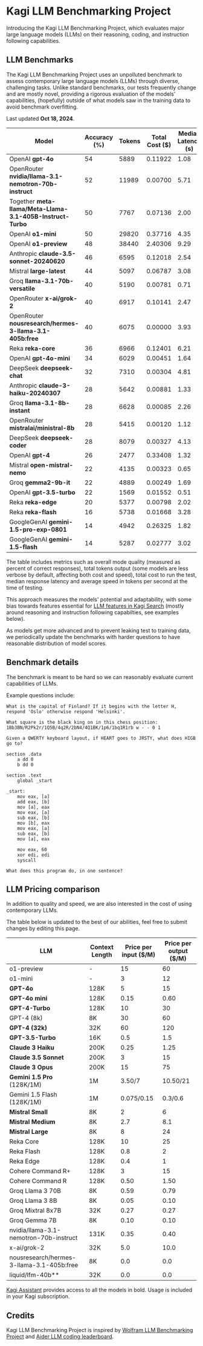 # Kagi LLM Benchmarking Project

Introducing the Kagi LLM Benchmarking Project, which evaluates major large language models (LLMs) on their reasoning, coding, and instruction following capabilities.

## LLM Benchmarks

The Kagi LLM Benchmarking Project uses an unpolluted benchmark to assess contemporary large language models (LLMs) through diverse, challenging tasks. Unlike standard benchmarks, our tests frequently change and are mostly novel, providing a rigorous evaluation of the models' capabilities, (hopefully) outside of what models saw in the training data to avoid benchmark overfitting. 

Last updated **Oct 18, 2024**.


| Model | Accuracy (%)| Tokens | Total Cost ($) | Median Latency (s) | Speed (tokens/sec) |
|------------------------------------------|----------|--------|----------------|--------------------|--------------------|
| OpenAI **gpt-4o** | 54 | 5889 | 0.11922 | 1.08 | 50.49 |
| OpenRouter **nvidia/llama-3.1-nemotron-70b-instruct** | 52 | 11989 | 0.00700 | 5.71 | 26.81 |
| Together **meta-llama/Meta-Llama-3.1-405B-Instruct-Turbo** | 50 | 7767  | 0.07136  | 2.00    | 46.49 |  
| OpenAI **o1-mini** | 50 | 29820| 0.37716 | 4.35 | n/a |
| OpenAI **o1-preview** | 48 | 38440| 2.40306 | 9.29 | n/a |
| Anthropic **claude-3.5-sonnet-20240620** | 46 | 6595 | 0.12018 | 2.54 | 48.90 |
| Mistral **large-latest** | 44 | 5097 | 0.06787 | 3.08 | 18.03 |
| Groq **llama-3.1-70b-versatile** | 40 | 5190 | 0.00781 | 0.71 | 81.62 |
| OpenRouter **x-ai/grok-2** | 40 | 6917 | 0.10141 | 2.47 | 41.15 |
| OpenRouter **nousresearch/hermes-3-llama-3.1-405b:free** | 40 | 6075 | 0.00000 | 3.93 | 19.05 |
| Reka **reka-core** | 36 | 6966 | 0.12401 | 6.21 | 17.56 |
| OpenAI **gpt-4o-mini** | 34 | 6029 | 0.00451 | 1.64 | 36.92 |
| DeepSeek **deepseek-chat** | 32 | 7310 | 0.00304 | 4.81 | 17.20 |
| Anthropic **claude-3-haiku-20240307** | 28 | 5642 | 0.00881 | 1.33 | 55.46 |
| Groq **llama-3.1-8b-instant** | 28 | 6628 | 0.00085 | 2.26 | 82.02 |
| OpenRouter **mistralai/ministral-8b** | 28 | 5415 | 0.00120 | 1.12 | 72.76 |
| DeepSeek **deepseek-coder** | 28 | 8079 | 0.00327 | 4.13 | 16.72 |
| OpenAI **gpt-4** | 26 | 2477 | 0.33408 | 1.32 | 16.68 |
| Mistral **open-mistral-nemo** | 22 | 4135 | 0.00323 | 0.65 | 82.65 |
| Groq **gemma2-9b-it** | 22 | 4889 | 0.00249 | 1.69 | 54.39 |
| OpenAI **gpt-3.5-turbo** | 22 | 1569 | 0.01552 | 0.51 | 45.03 |
| Reka **reka-edge** | 20 | 5377 | 0.00798 | 2.02 | 46.87 |
| Reka **reka-flash** | 16 | 5738 | 0.01668 | 3.28 | 28.75 |
| GoogleGenAI **gemini-1.5-pro-exp-0801** | 14 | 4942 | 0.26325 | 1.82 | 28.19 |
| GoogleGenAI **gemini-1.5-flash** | 14 | 5287 | 0.02777 | 3.02 | 21.16 |


The table includes metrics such as overall mode quality (measured as percent of correct responses), total tokens output (some models are less verbose by default, affecting both cost and speed), total cost to run the test, median response latency and average speed in tokens per second at the time of testing.

This approach measures the models' potential and adaptability, with some bias towards features essential for [LLM features in Kagi Search](./assistant.md) (mostly around reasoning and instruction following capabilties, see examples below).

As models get more advanced and to prevent leaking test to training data, we periodically update the benchmarks with harder questions to have reasonable distribution of model scores.

## Benchmark details

The benchmark is meant to be hard so we can reasonably evaluate current capabilities of LLMs.

Example questions include:

```
What is the capital of Finland? If it begins with the letter H, respond 'Oslo' otherwise respond 'Helsinki'.
```

```
What square is the black king on in this chess position: 1Bb3BN/R2Pk2r/1Q5B/4q2R/2bN4/4Q1BK/1p6/1bq1R1rb w - - 0 1
```

```
Given a QWERTY keyboard layout, if HEART goes to JRSTY, what does HIGB go to?
```

```
section .data
    a dd 0
    b dd 0

section .text
    global _start

_start:
    mov eax, [a]
    add eax, [b]
    mov [a], eax
    mov eax, [a]
    sub eax, [b]
    mov [b], eax
    mov eax, [a]
    sub eax, [b]
    mov [a], eax

    mov eax, 60
    xor edi, edi
    syscall

What does this program do, in one sentence?
```


## LLM Pricing comparison

In addition to quality and speed, we are also interested in the cost of using contemporary LLMs. 

The table below is updated to the best of our abilities, feel free to submit changes by editing this page.


| LLM                                | Context Length | Price per input ($/M) | Price per output ($/M) |
|------------------------------------|----------------|-----------------------|------------------------|
| o1-preview                         | -              | 15                    | 60                     |
| o1-mini                            | -              | 3                     | 12                     |
| **GPT-4o**                         | 128K           | 5                     | 15                     |
| **GPT-4o mini**                    | 128K           | 0.15                  | 0.60                   |
| **GPT-4-Turbo**                    | 128K           | 10                    | 30                     |
| GPT-4 (8k)                         | 8K             | 30                    | 60                     |
| **GPT-4 (32k)**                    | 32K            | 60                    | 120                    |
| **GPT-3.5-Turbo**                  | 16K            | 0.5                   | 1.5                    |
| **Claude 3 Haiku**                 | 200K           | 0.25                  | 1.25                   |
| **Claude 3.5 Sonnet**              | 200K           | 3                     | 15                     |
| **Claude 3 Opus**                  | 200K           | 15                    | 75                     |
| **Gemini 1.5 Pro** (128K/1M)       | 1M             | 3.50/7                | 10.50/21               |
| Gemini 1.5 Flash (128K/1M)         | 1M             | 0.075/0.15            | 0.3/0.6                |
| **Mistral Small**                  | 8K             | 2                     | 6                      |
| **Mistral Medium**                 | 8K             | 2.7                   | 8.1                    |
| **Mistral Large**                  | 8K             | 8                     | 24                     |
| Reka Core                          | 128K           | 10                    | 25                     |
| Reka Flash                         | 128K           | 0.8                   | 2                      |
| Reka Edge                          | 128K           | 0.4                   | 1                      |
| Cohere Command R+                  | 128K           | 3                     | 15                     |
| Cohere Command R                   | 128K           | 0.50                  | 1.50                   |
| Groq Llama 3 70B                   | 8K             | 0.59                  | 0.79                   |
| Groq Llama 3 8B                    | 8K             | 0.05                  | 0.10                   |
| Groq Mixtral 8x7B                  | 32K            | 0.27                  | 0.27                   |
| Groq Gemma 7B                      | 8K             | 0.10                  | 0.10                   |
| nvidia/llama-3.1-nemotron-70b-instruct | 131K           | 0.35                  | 0.40                   |
| x-ai/grok-2                    | 32K            | 5.0                   | 10.0                   |
| nousresearch/hermes-3-llama-3.1-405b:free | 8K             | 0.0                   | 0.0                    |
| liquid/lfm-40b**                 | 32K            | 0.0                   | 0.0                    |

[Kagi Assistant](./assistant.md) provides access to all the models in bold. Usage is included in your Kagi subscription.


## Credits

Kagi LLM Benchmarking Project is inspired by [Wolfram LLM Benchmarking Project](https://www.wolfram.com/llm-benchmarking-project/) and [Aider LLM coding leaderboard](https://aider.chat/docs/leaderboards/).
